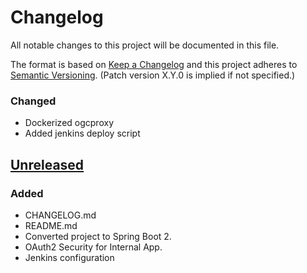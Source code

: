 # Changelog
All notable changes to this project will be documented in this file.

The format is based on [Keep a Changelog](http://keepachangelog.com/en/1.0.0/)
and this project adheres to [Semantic Versioning](http://semver.org/spec/v2.0.0.html). (Patch version X.Y.0 is implied if not specified.)

### Changed
-   Dockerized ogcproxy
-   Added jenkins deploy script

## [Unreleased][]
### Added
-   CHANGELOG.md
-   README.md
-   Converted project to Spring Boot 2.
-   OAuth2 Security for Internal App.
-   Jenkins configuration

[Unreleased]: https://github.com/NWQMC/ogcproxy/compare/ogcproxy-0.9.1...master
